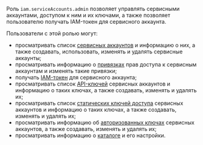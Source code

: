 Роль `iam.serviceAccounts.admin` позволяет управлять сервисными аккаунтами, доступом к ним и их ключами, а также позволяет пользователю получать IAM-токен для сервисного аккаунта.

Пользователи с этой ролью могут:
* просматривать список [сервисных аккаунтов](../../../iam/concepts/users/accounts.md#sa) и информацию о них, а также создавать, использовать, изменять и удалять сервисные аккаунты;
* просматривать информацию о [привязках](../../../iam/concepts/access-control/index.md#access-bindings) прав доступа к сервисным аккаунтам и изменять такие привязки;
* получать [IAM-токен](../../../iam/concepts/authorization/iam-token.md) для сервисного аккаунта;
* просматривать список [API-ключей](../../../iam/concepts/authorization/api-key.md) сервисных аккаунтов и информацию о таких ключах, а также создавать, изменять и удалять их;
* просматривать список [статических ключей доступа](../../../iam/concepts/authorization/access-key.md) сервисных аккаунтов и информацию о таких ключах, а также создавать, изменять и удалять их;
* просматривать информацию об [авторизованных ключах](../../../iam/concepts/authorization/key.md) сервисных аккаунтов, а также создавать, изменять и удалять их;
* просматривать информацию о [каталоге](../../../resource-manager/concepts/resources-hierarchy.md#folder) и его настройки.